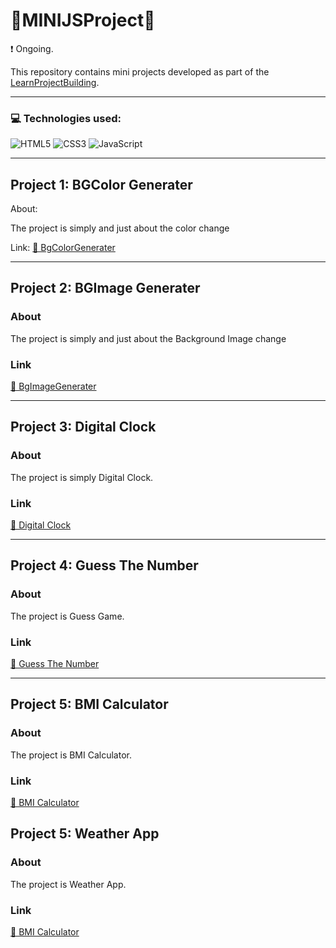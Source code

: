 # 🎨MINIJSProject🎨
❗ Ongoing.

This repository contains mini projects developed as part of the [LearnProjectBuilding](https://aakanksha77.github.io/MiniJSProjects).

---

### 💻 Technologies used:
![HTML5](https://img.shields.io/badge/html5-%23E34F26.svg?style=for-the-badge&logo=html5&logoColor=white) ![CSS3](https://img.shields.io/badge/css3-%231572B6.svg?style=for-the-badge&logo=css3&logoColor=white) ![JavaScript](https://img.shields.io/badge/javascript-%23323330.svg?style=for-the-badge&logo=javascript&logoColor=%23F7DF1E)

---
## Project 1: BGColor Generater

About: 

The project is simply and just about the color change 

Link:
[🔗 BgColorGenerater](https://aakanksha77.github.io/MiniJSProjects/BgColorGenerater/)

---

## Project 2: BGImage Generater

### About
The project is simply and just about the Background Image change 
### Link
[🔗 BgImageGenerater](https://aakanksha77.github.io/MiniJSProjects/BgImageGenerater/)

---

## Project 3: Digital Clock

### About
The project is simply Digital Clock. 
### Link
[🔗 Digital Clock](https://aakanksha77.github.io/MiniJSProjects/DigitalClock/)

---

## Project 4: Guess The Number

### About
The project is Guess Game. 
### Link
[🔗 Guess The Number](https://aakanksha77.github.io/MiniJSProjects/GuessTheNumber/)

---

## Project 5: BMI Calculator

### About
The project is BMI Calculator. 
### Link
[🔗 BMI Calculator](https://aakanksha77.github.io/MiniJSProjects/BMICalculator/)

## Project 5: Weather App

### About
The project is Weather App. 
### Link
[🔗 BMI Calculator](https://aakanksha77.github.io/MiniJSProjects/WeatherApp/)


